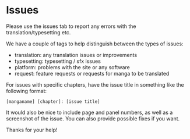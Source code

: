 # Issues

Please use the issues tab to report any errors with the translation/typesetting etc.

We have a couple of tags to help distinguish between the types of issues:
- translation: any translation issues or improvements
- typesetting: typesetting / sfx issues
- platform: problems with the site or any software
- request: feature requests or requests for manga to be translated

For issues with specific chapters, have the issue title in something like the following format:
```
[manganame] [chapter]: [issue title]
```

It would also be nice to include page and panel numbers, as well as a screenshot of the issue. You can also provide possible fixes if you want.

Thanks for your help!

